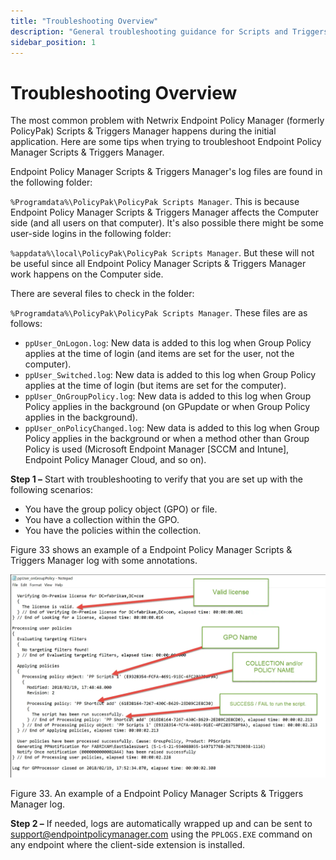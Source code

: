 ```yaml
---
title: "Troubleshooting Overview"
description: "General troubleshooting guidance for Scripts and Triggers Manager"
sidebar_position: 1
---
```


# Troubleshooting Overview

The most common problem with Netwrix Endpoint Policy Manager (formerly PolicyPak) Scripts & Triggers
Manager happens during the initial application. Here are some tips when trying to troubleshoot
Endpoint Policy Manager Scripts & Triggers Manager.

Endpoint Policy Manager Scripts & Triggers Manager's log files are found in the following folder:

`%Programdata%\PolicyPak\PolicyPak Scripts Manager`. This is because Endpoint Policy Manager Scripts
& Triggers Manager affects the Computer side (and all users on that computer). It's also possible
there might be some user-side logins in the following folder:

`%appdata%\local\PolicyPak\PolicyPak Scripts Manager`. But these will not be useful since all
Endpoint Policy Manager Scripts & Triggers Manager work happens on the Computer side.

There are several files to check in the folder:

`%Programdata%\PolicyPak\PolicyPak Scripts Manager`. These files are as follows:

- `ppUser_OnLogon.log`: New data is added to this log when Group Policy applies at the time of login
  (and items are set for the user, not the computer).
- `ppUser_Switched.log`: New data is added to this log when Group Policy applies at the time of
  login (but items are set for the computer).
- `ppUser_OnGroupPolicy.log`: New data is added to this log when Group Policy applies in the
  background (on GPupdate or when Group Policy applies in the background).
- `ppUser_onPolicyChanged.log`: New data is added to this log when Group Policy applies in the
  background or when a method other than Group Policy is used (Microsoft Endpoint Manager [SCCM and
  Intune], Endpoint Policy Manager Cloud, and so on).

**Step 1 –** Start with troubleshooting to verify that you are set up with the following scenarios:

- You have the group policy object (GPO) or file.
- You have a collection within the GPO.
- You have the policies within the collection.

Figure 33 shows an example of a Endpoint Policy Manager Scripts & Triggers Manager log with some
annotations.

![troubleshooting](../assets/troubleshooting.webp)

Figure 33. An example of a Endpoint Policy Manager Scripts & Triggers Manager log.

**Step 2 –** If needed, logs are automatically wrapped up and can be sent to
[support@endpointpolicymanager.com](mailto:support@endpointpolicymanager.com) using the `PPLOGS.EXE` command on any endpoint
where the client-side extension is installed.